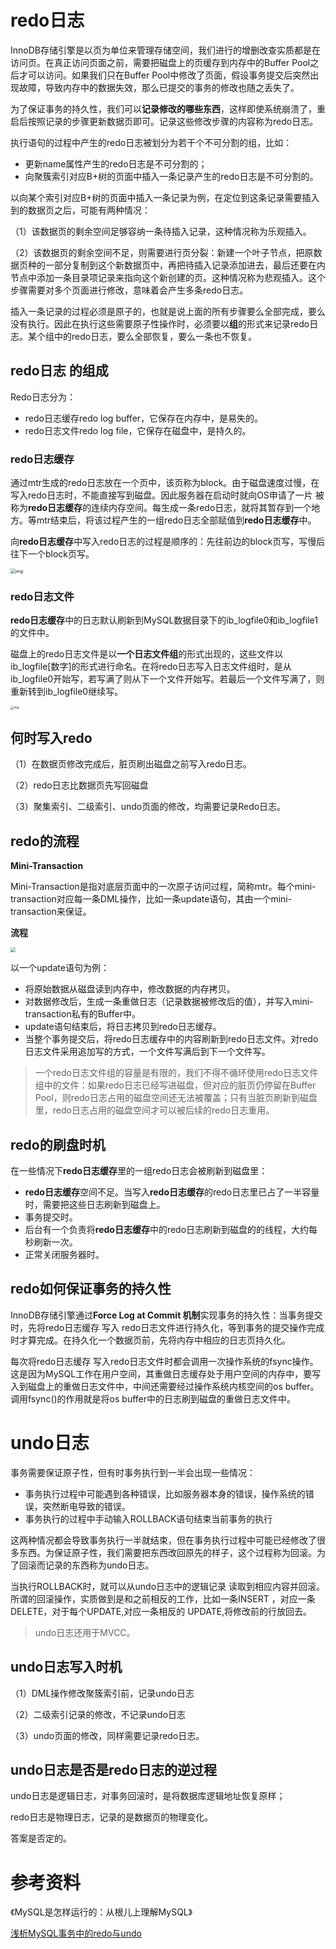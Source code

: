 # redo日志

InnoDB存储引擎是以页为单位来管理存储空间，我们进行的增删改查实质都是在访问页。在真正访问页面之前，需要把磁盘上的页缓存到内存中的Buffer Pool之后才可以访问。如果我们只在Buffer Pool中修改了页面，假设事务提交后突然出现故障，导致内存中的数据失效，那么已提交的事务的修改也随之丢失了。

为了保证事务的持久性，我们可以**记录修改的哪些东西**，这样即使系统崩溃了，重启后按照记录的步骤更新数据页即可。记录这些修改步骤的内容称为redo日志。

执行语句的过程中产生的redo日志被划分为若干个不可分割的组，比如：

- 更新name属性产生的redo日志是不可分割的；
- 向聚簇索引对应B+树的页面中插入一条记录产生的redo日志是不可分割的。

以向某个索引对应B+树的页面中插入一条记录为例，在定位到这条记录需要插入到的数据页之后，可能有两种情况：

（1）该数据页的剩余空间足够容纳一条待插入记录，这种情况称为乐观插入。

（2）该数据页的剩余空间不足，则需要进行页分裂：新建一个叶子节点，把原数据页种的一部分复制到这个新数据页中，再把待插入记录添加进去，最后还要在内节点中添加一条目录项记录来指向这个新创建的页。这种情况称为悲观插入。这个步骤需要对多个页面进行修改，意味着会产生多条redo日志。

插入一条记录的过程必须是原子的，也就是说上面的所有步骤要么全部完成，要么没有执行。因此在执行这些需要原子性操作时，必须要以**组**的形式来记录redo日志。某个组中的redo日志，要么全部恢复，要么一条也不恢复。



## redo日志 的组成

Redo日志分为：

- redo日志缓存redo log buffer，它保存在内存中，是易失的。
- redo日志文件redo log file，它保存在磁盘中，是持久的。



### redo日志缓存

通过mtr生成的redo日志放在一个页中，该页称为block。由于磁盘速度过慢，在写入redo日志时，不能直接写到磁盘。因此服务器在启动时就向OS申请了一片 被称为**redo日志缓存**的连续内存空间。每生成一条redo日志，就将其暂存到一个地方。等mtr结束后，将该过程产生的一组redo日志全部赋值到**redo日志缓存**中。

向**redo日志缓存**中写入redo日志的过程是顺序的：先往前边的block页写，写慢后往下一个block页写。

<img src="https://img-blog.csdnimg.cn/20200418220349368.png?x-oss-process=image/watermark,type_ZmFuZ3poZW5naGVpdGk,shadow_10,text_aHR0cHM6Ly9ibG9nLmNzZG4ubmV0L3FxXzM5NjgxODMw,size_16,color_FFFFFF,t_70" alt="img" style="zoom:50%;" />![点击并拖拽以移动](data:image/gif;base64,R0lGODlhAQABAPABAP///wAAACH5BAEKAAAALAAAAAABAAEAAAICRAEAOw==)



### redo日志文件

**redo日志缓存**中的日志默认刷新到MySQL数据目录下的ib_logfile0和ib_logfile1的⽂件中。

磁盘上的redo日志文件是以**一个日志文件组**的形式出现的，这些文件以ib_logfile[数字]的形式进行命名。在将redo日志写入日志文件组时，是从ib_logfile0开始写，若写满了则从下一个文件开始写。若最后一个文件写满了，则重新转到ib_logfile0继续写。

<img src="https://img-blog.csdnimg.cn/20200418201816899.png?x-oss-process=image/watermark,type_ZmFuZ3poZW5naGVpdGk,shadow_10,text_aHR0cHM6Ly9ibG9nLmNzZG4ubmV0L3FxXzM5NjgxODMw,size_16,color_FFFFFF,t_70" alt="img" style="zoom:33%;" />![点击并拖拽以移动](data:image/gif;base64,R0lGODlhAQABAPABAP///wAAACH5BAEKAAAALAAAAAABAAEAAAICRAEAOw==)





## 何时写入redo

（1）在数据页修改完成后，脏页刷出磁盘之前写入redo日志。

（2）redo日志比数据页先写回磁盘

（3）聚集索引、二级索引、undo页面的修改，均需要记录Redo日志。



## redo的流程

**Mini-Transaction**

Mini-Transaction是指对底层页面中的一次原子访问过程，简称mtr。每个mini-transaction对应每一条DML操作，比如一条update语句，其由一个mini-transaction来保证。

**流程**

<img src="https://p3-juejin.byteimg.com/tos-cn-i-k3u1fbpfcp/4cb67f2150a54439b53a7c4465752731~tplv-k3u1fbpfcp-zoom-1.image" style="zoom: 50%;" />

以一个update语句为例：

- 将原始数据从磁盘读到内存中，修改数据的内存拷贝。
- 对数据修改后，生成一条重做日志（记录数据被修改后的值），并写入mini-transaction私有的Buffer中。
- update语句结束后，将日志拷贝到redo日志缓存。
- 当整个事务提交后，将redo日志缓存中的内容刷新到redo日志文件。对redo日志文件采用追加写的方式，一个文件写满后到下一个文件写。

> 一个redo日志文件组的容量是有限的，我们不得不循环使用redo日志文件组中的文件：如果redo日志已经写进磁盘，但对应的脏页仍停留在Buffer Pool，则redo日志占用的磁盘空间还无法被覆盖；只有当脏页刷新到磁盘里，redo日志占用的磁盘空间才可以被后续的redo日志重用。



## redo的刷盘时机

在一些情况下**redo日志缓存**里的一组redo日志会被刷新到磁盘里：

- **redo日志缓存**空间不足。当写入**redo日志缓存**的redo日志里已占了一半容量时，需要把这些日志刷新到磁盘上。
- 事务提交时。
- 后台有一个负责将**redo日志缓存**中的redo日志刷新到磁盘的的线程，大约每秒刷新一次。
- 正常关闭服务器时。



## redo如何保证事务的持久性

InnoDB存储引擎通过**Force Log at Commit 机制**实现事务的持久性：当事务提交时，先将redo日志缓存 写入 redo日志文件进行持久化，等到事务的提交操作完成时才算完成。在持久化一个数据页前，先将内存中相应的日志页持久化。

每次将redo日志缓存 写入redo日志文件时都会调用一次操作系统的fsync操作。这是因为MySQL工作在用户空间，其重做日志缓存处于用户空间的内存中，要写入到磁盘上的重做日志文件中，中间还需要经过操作系统内核空间的os buffer。调用fsync()的作用就是将os buffer中的日志刷到磁盘的重做日志文件中。





# undo日志

事务需要保证原子性，但有时事务执行到一半会出现一些情况：

- 事务执行过程中可能遇到各种错误，比如服务器本身的错误，操作系统的错误，突然断电导致的错误。
- 事务执行的过程中手动输入ROLLBACK语句结束当前事务的执行

这两种情况都会导致事务执行一半就结束，但在事务执行过程中可能已经修改了很多东西。为保证原子性，我们需要把东西改回原先的样子，这个过程称为回滚。为了回滚而记录的东西称为undo日志。

当执行ROLLBACK时，就可以从undo日志中的逻辑记录 读取到相应内容并回滚。所谓的回滚操作，实质做到是和之前相反的工作，比如一条INSERT ，对应一条 DELETE，对于每个UPDATE,对应一条相反的 UPDATE,将修改前的行放回去。

> undo日志还用于MVCC。



## undo日志写入时机

（1）DML操作修改聚簇索引前，记录undo日志

（2）二级索引记录的修改，不记录undo日志

（3）undo页面的修改，同样需要记录redo日志。





## undo日志是否是redo日志的逆过程

undo日志是逻辑日志，对事务回滚时，是将数据库逻辑地址恢复原样；

redo日志是物理日志，记录的是数据页的物理变化。

答案是否定的。



# 参考资料

《MySQL是怎样运行的：从根儿上理解MySQL》

[浅析MySQL事务中的redo与undo](https://juejin.im/post/5c3c5c0451882525487c498d)